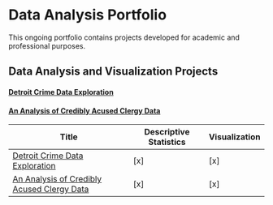 # Data Analysis Portfolio

This ongoing portfolio contains projects developed for academic and professional purposes.


## Data Analysis and Visualization Projects

#### [Detroit Crime Data Exploration](https://github.com/Skye80/Data-Analysis-Portfolio/blob/master/Detroit%20Crime%20Data%20Analysis-checkpoint.ipynb)

#### [An Analysis of Credibly Acused Clergy Data](https://github.com/Skye80/Data-Analysis-Portfolio/blob/master/Analysis%20of%20Credibly%20Accused%20Clergy%20Data.ipynb)

| Title | Descriptive Statistics | Visualization |
| --- | --- | --- |
| [Detroit Crime Data Exploration](https://github.com/Skye80/Data-Analysis-Portfolio/blob/master/Detroit%20Crime%20Data%20Analysis-checkpoint.ipynb) | [x] | [x] |
| [An Analysis of Credibly Acused Clergy Data](https://github.com/Skye80/Data-Analysis-Portfolio/blob/master/Analysis%20of%20Credibly%20Accused%20Clergy%20Data.ipynb) | [x] | [x] |
